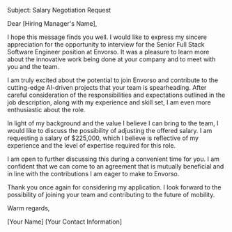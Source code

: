 Subject: Salary Negotiation Request

Dear [Hiring Manager's Name],

I hope this message finds you well. I would like to express my sincere appreciation for the opportunity to interview for the Senior Full Stack Software Engineer position at Envorso. It was a pleasure to learn more about the innovative work being done at your company and to meet with you and the team.

I am truly excited about the potential to join Envorso and contribute to the cutting-edge AI-driven projects that your team is spearheading. After careful consideration of the responsibilities and expectations outlined in the job description, along with my experience and skill set, I am even more enthusiastic about the role.

In light of my background and the value I believe I can bring to the team, I would like to discuss the possibility of adjusting the offered salary. I am requesting a salary of $225,000, which I believe is reflective of my experience and the level of expertise required for this role.

I am open to further discussing this during a convenient time for you. I am confident that we can come to an agreement that is mutually beneficial and in line with the contributions I am eager to make to Envorso.

Thank you once again for considering my application. I look forward to the possibility of joining your team and contributing to the future of mobility.

Warm regards,

[Your Name]
[Your Contact Information]
